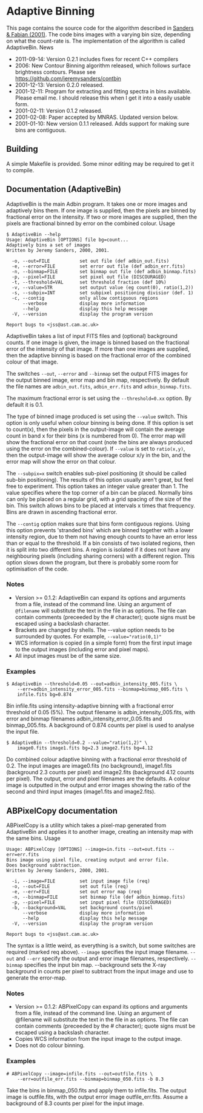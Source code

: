 # Adaptive Binning

This page contains the source code for the algorithm described in [Sanders & Fabian (2001)](http://adsabs.harvard.edu/abs/2001MNRAS.325..178S). The code bins images with a varying bin size, depending on what the count-rate is. The implementation of the algorithm is called AdaptiveBin.
News

*    2011-09-14: Version 0.2.1 includes fixes for recent C++ compilers
*    2006: New Contour Binning algorithm released, which follows surface brightness contours. Please see https://github.com/jeremysanders/contbin
*    2001-12-13: Version 0.2.0 released.
*    2001-12-11: Program for extracting and fitting spectra in bins available. Please email me. I should release this when I get it into a easily usable form.
*    2001-02-11: Version 0.1.2 released.
*    2001-02-08: Paper accepted by MNRAS. Updated version below.
*    2001-01-10: New version 0.1.1 released. Adds support for making sure bins are contiguous.

## Building

A simple Makefile is provided. Some minor editing may be required to get it to compile.

## Documentation (AdaptiveBin)

 AdaptiveBin is the main Adbin program. It takes one or more images and adaptively bins them. If one image is supplied, then the pixels are binned by fractional error on the intensity. If two or more images are supplied, then the pixels are fractional binned by error on the combined colour.
Usage

```
$ AdaptiveBin --help
Usage: AdaptiveBin [OPTIONS] file bg=count...
Adaptively bins a set of images
Written by Jeremy Sanders, 2000, 2001.

  -o, --out=FILE           set out file (def adbin_out.fits)
  -e, --error=FILE         set error out file (def adbin_err.fits)
  -n, --binmap=FILE        set binmap out file (def adbin_binmap.fits)
  -p, --pixel=FILE         set pixel out file (DISCOURAGED)
  -t, --threshold=VAL      set threshold fraction (def 10%)
  -v, --value=STR          set output value (eg count(0), ratio(1,2))
  -s, --subpix=INT         set subpixel positioning divisior (def. 1)
  -c, --contig             only allow contiguous regions
      --verbose            display more information
      --help               display this help message
  -V, --version            display the program version

Report bugs to <jss@ast.cam.ac.uk>
```

AdaptiveBin takes a list of input FITS files and (optional) background counts. If one image is given, the image is binned based on the fractional error of the intensity of that image. If more than one images are supplied, then the adaptive binning is based on the fractional error of the combined colour of that image.

The switches `--out`, `--error` and `--binmap` set the output FITS images for the output binned image, error map and bin map, respectively. By default the file names are `adbin_out.fits`, `adbin_err.fits` and `adbin_binmap.fits`.

The maximum fractional error is set using the `--threshold=0.xx` option. By default it is 0.1.

The type of binned image produced is set using the `--value` switch. This option is only useful when colour binning is being done. If this option is set to count(x), then the pixels in the output-image will contain the average count in band x for their bins (x is numbered from 0). The error map will show the fractional error on that count (note the bins are always produced using the error on the combined-colour). If `--value` is set to `ratio(x,y)`, then the output-image will show the average colour x/y in the bin, and the error map will show the error on that colour.

The `--subpix=x` switch enables sub-pixel positioning (it should be called sub-bin positioning). The results of this option usually aren't great, but feel free to experiment. This option takes an integer value greater than 1. The value specifies where the top corner of a bin can be placed. Normally bins can only be placed on a regular grid, with a grid spacing of the size of the bin. This switch allows bins to be placed at intervals x times that frequency. Bins are drawn in ascending fractional error.

The `--contig` option makes sure that bins form contiguous regions. Using this option prevents 'stranded bins' which are binned together with a lower intensity region, due to them not having enough counts to have an error less than or equal to the threshold. If a bin consists of two isolated regions, then it is split into two different bins. A region is isolated if it does not have any neighbouring pixels (including sharing corners) with a different region. This option slows down the program, but there is probably some room for optimisation of the code.

### Notes

*    Version >= 0.1.2: AdaptiveBin can expand its options and arguments from a file, instead of the command line. Using an argument of `@filename` will substitute the text in the file in as options. The file can contain comments (preceeded by the # character); quote signs must be escaped using a backslash character.
*    Brackets are changed by shells. The --value option needs to be surrounded by quotes. For example, `--value="ratio(0,1)"`
*    WCS information is copied (in a simple form) from the first input image to the output images (including error and pixel maps).
*    All input images must be of the same size.

### Examples

```
$ AdaptiveBin --threshold=0.05 --out=adbin_intensity_005.fits \
    --err=adbin_intensity_error_005.fits --binmap=binmap_005.fits \
    infile.fits bg=0.874
```

Bin infile.fits using intensity-adaptive binning with a fractional error threshold of 0.05 (5%). The output filename is adbin_intensity_005.fits, with error and binmap filenames adbin_intensity_error_0.05.fits and binmap_005.fits. A background of 0.874 counts per pixel is used to analyse the input file.

```
$ AdaptiveBin --threshold=0.2 --value="ratio(1,2)" \
    image0.fits image1.fits bg=2.3 image2.fits bg=4.12
```

Do combined colour adaptive binning with a fractional error threshold of 0.2. The input images are image0.fits (no background), image1.fits (background 2.3 counts per pixel) and image2.fits (background 4.12 counts per pixel). The output, error and pixel filenames are the defaults. A colour image is outputted in the output and error images showing the ratio of the second and third input images (image1.fits and image2.fits). 

## ABPixelCopy documentation

ABPixelCopy is a utility which takes a pixel-map generated from AdaptiveBin and applies it to another image, creating an intensity map with the same bins.
Usage

```
Usage: ABPixelCopy [OPTIONS] --image=in.fits --out=out.fits --err=err.fits
Bins image using pixel file, creating output and error file.
Does background subtraction.
Written by Jeremy Sanders, 2000, 2001.

  -i, --image=FILE         set input image file (req)
  -o, --out=FILE           set out file (req)
  -e, --err=FILE           set out error map (req)
  -n, --binmap=FILE        set binmap file (def adbin_binmap.fits)
  -p, --pixel=FILE         set input pixel file (DISCOURAGED)
  -b, --background=VAL     set background counts/pixel
      --verbose            display more information
      --help               display this help message
  -V, --version            display the program version

Report bugs to <jss@ast.cam.ac.uk>
```

The syntax is a little weird, as everything is a switch, but some switches are required (marked req above). `--image` specifies the input image filename. `--out` and `--err` specify the output and error image filenames, respectively. `--binmap` specifies the input bin map. --background sets the X-ray background in counts per pixel to subtract from the input image and use to generate the error-map.

### Notes

*    Version >= 0.1.2: ABPixelCopy can expand its options and arguments from a file, instead of the command line. Using an argument of @filename will substitute the text in the file in as options. The file can contain comments (preceeded by the # character); quote signs must be escaped using a backslash character.
*    Copies WCS information from the input image to the output image.
*    Does not do colour binning.

### Examples

```
# ABPixelCopy --image=infile.fits --out=outfile.fits \
    --err=outfile_err.fits --binmap=binmap_050.fits -b 8.3
```

Take the bins in binmap_050.fits and apply them to infile.fits. The output image is outfile.fits, with the output error image outfile_err.fits. Assume a background of 8.3 counts per pixel for the input image.

